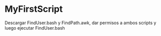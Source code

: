 MyFirstScript
=============

Descargar FindUser.bash y FindPath.awk, dar permisos a ambos scripts y luego ejecutar FindUser.bash
